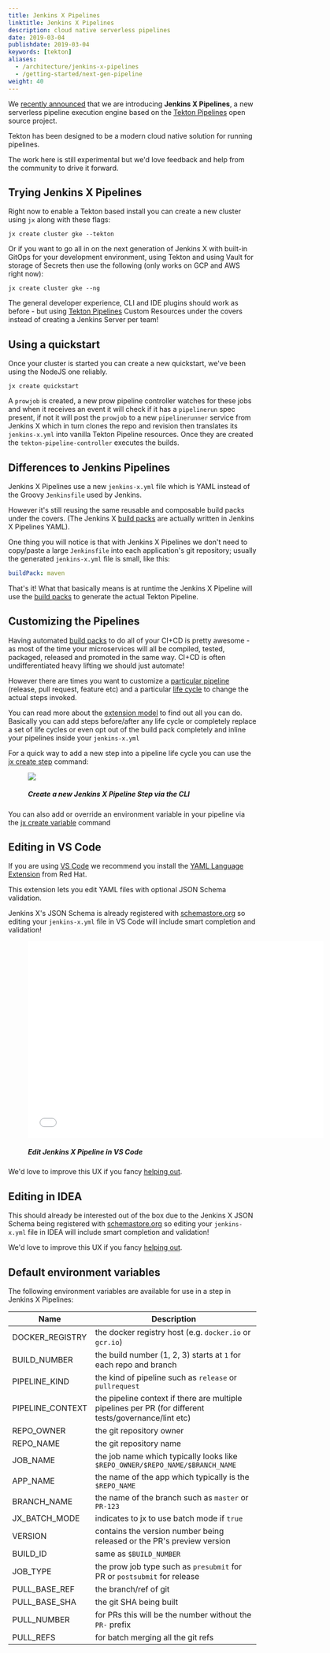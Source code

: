 ```yaml
---
title: Jenkins X Pipelines
linktitle: Jenkins X Pipelines
description: cloud native serverless pipelines
date: 2019-03-04
publishdate: 2019-03-04
keywords: [tekton]
aliases:
  - /architecture/jenkins-x-pipelines
  - /getting-started/next-gen-pipeline
weight: 40
---
```


We [recently announced](/news/jenkins-x-next-gen-pipeline-engine) that we are introducing **Jenkins X Pipelines**, a new serverless pipeline execution engine based on the [Tekton Pipelines](https://tekton.dev/) open source project. 

Tekton has been designed to be a modern cloud native solution for running pipelines.

The work here is still experimental but we'd love feedback and help from the community to drive it forward.  

## Trying Jenkins X Pipelines

Right now to enable a Tekton based install you can create a new cluster using `jx` along with these flags:

```
jx create cluster gke --tekton 
```

Or if you want to go all in on the next generation of Jenkins X with built-in GitOps for your development environment, using Tekton and using Vault for storage of Secrets then use the following (only works on GCP and AWS right now):

```
jx create cluster gke --ng
```

The general developer experience, CLI and IDE plugins should work as before - but using [Tekton Pipelines](https://tekton.dev/) Custom Resources under the covers instead of creating a Jenkins Server per team!

## Using a quickstart
 
Once your cluster is started you can create a new quickstart, we've been using the NodeJS one reliably.

```
jx create quickstart
```

A `prowjob` is created, a new prow pipeline controller watches for these jobs and when it receives an event it will check if it has a `pipelinerun` spec present, if not it will post the `prowjob` to a new `pipelinerunner` service from Jenkins X which in turn clones the repo and revision then translates its `jenkins-x.yml` into vanilla Tekton Pipeline resources.  Once they are created the `tekton-pipeline-controller` executes the builds.

## Differences to Jenkins Pipelines

Jenkins X Pipelines use a new `jenkins-x.yml` file which is YAML instead of the Groovy `Jenkinsfile` used by Jenkins.

However it's still reusing the same reusable and composable build packs under the covers. (The Jenkins X [build packs](/docs/managing-jx/common-tasks/build-packs/) are actually written in Jenkins X Pipelines YAML).

One thing you will notice is that with Jenkins X Pipelines we don't need to copy/paste a large `Jenkinsfile` into each application's git repository; usually the generated `jenkins-x.yml` file is small, like this:

```yaml 
buildPack: maven
```

That's it! What that basically means is at runtime the Jenkins X Pipeline will use the [build packs](/docs/managing-jx/common-tasks/build-packs/) to generate the actual Tekton Pipeline.
 
## Customizing the Pipelines

Having automated [build packs](/docs/managing-jx/common-tasks/build-packs/) to do all of your CI+CD is pretty awesome - as most of the time your microservices will all be compiled, tested, packaged, released and promoted in the same way. CI+CD is often undifferentiated heavy lifting we should just automate!

However there are times you want to customize a [particular pipeline](/docs/managing-jx/common-tasks/build-packs/#pipelines) (release, pull request, feature etc) and a particular [life cycle](/docs/managing-jx/common-tasks/build-packs/#lifecycles) to change the actual steps invoked.

You can read more about the [extension model](/docs/managing-jx/common-tasks/build-packs/#pipeline-extension-model) to find out all you can do. Basically you can add steps before/after any life cycle or completely replace a set of life cycles or even opt out of the build pack completely and inline your pipelines inside your `jenkins-x.yml`

For a quick way to add a new step into a pipeline life cycle you can use the [jx create step](/commands/jx_create_step/) command:

<figure>
<img src="/images/architecture/create-step.gif" />
<figcaption>
<h5>Create a new Jenkins X Pipeline Step via the CLI</h5>
</figcaption>
</figure>

You can also add or override an environment variable in your pipeline via the [jx create variable](/commands/jx_create_variable/) command

## Editing in VS Code 

If you are using [VS Code](https://code.visualstudio.com/) we recommend you install the [YAML Language Extension](https://marketplace.visualstudio.com/items?itemName=redhat.vscode-yaml) from Red Hat. 

This extension lets you edit YAML files with optional JSON Schema validation. 

Jenkins X's JSON Schema is already registered with [schemastore.org](http://schemastore.org/json/) so editing your `jenkins-x.yml` file in VS Code will include smart completion and validation!

<figure>
<embed src="/images/architecture/yaml-edit.mp4" autostart="false" height="400" width="600" />
<figcaption>
<h5>Edit Jenkins X Pipeline in VS Code</h5>
</figcaption>
</figure>

We'd love to improve this UX if you fancy [helping out](/docs/contributing/).

## Editing in IDEA

This should already be interested out of the box due to the Jenkins X JSON Schema being registered with [schemastore.org](http://schemastore.org/json/) so editing your `jenkins-x.yml` file in IDEA will include smart completion and validation!

We'd love to improve this UX if you fancy [helping out](/docs/contributing/).

## Default environment variables

The following environment variables are available for use in a step in Jenkins X Pipelines:

| Name | Description |
| --- | --- |
| DOCKER_REGISTRY | the docker registry host (e.g. `docker.io` or `gcr.io`) |
| BUILD_NUMBER | the build number (1, 2, 3) starts at `1` for each repo and branch |
| PIPELINE_KIND | the kind of pipeline such as `release` or `pullrequest` |
| PIPELINE_CONTEXT | the pipeline context if there are multiple pipelines per PR (for different tests/governance/lint etc) |
| REPO_OWNER | the git repository owner |
| REPO_NAME | the git repository name |
| JOB_NAME | the job name which typically looks like `$REPO_OWNER/$REPO_NAME/$BRANCH_NAME` |
| APP_NAME | the name of the app which typically is the `$REPO_NAME`
| BRANCH_NAME | the name of the branch such as `master` or `PR-123` |
| JX_BATCH_MODE | indicates to jx to use batch mode if `true` |
| VERSION | contains the version number being released or the PR's preview version |
| BUILD_ID | same as `$BUILD_NUMBER`
| JOB_TYPE | the prow job type such as `presubmit` for PR or `postsubmit` for release |
| PULL_BASE_REF | the branch/ref of git |
| PULL_BASE_SHA | the git SHA being built |
| PULL_NUMBER | for PRs this will be the number without the `PR-` prefix
| PULL_REFS | for batch merging all the git refs |
 
